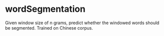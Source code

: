 # wordSegmentation

Given window size of n grams, predict whether the windowed words should be segmented. Trained on Chinese corpus.
